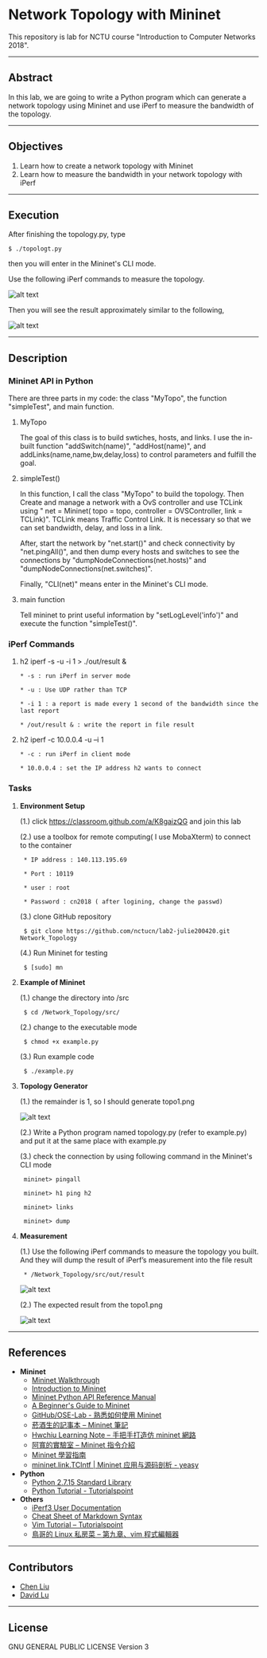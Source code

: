 # Network Topology with Mininet

This repository is lab for NCTU course "Introduction to Computer Networks 2018".

---
## Abstract

In this lab, we are going to write a Python program which can generate a network topology using Mininet and use iPerf to measure the bandwidth of the topology.

---
## Objectives

1. Learn how to create a network topology with Mininet
2. Learn how to measure the bandwidth in your network topology with iPerf

---
## Execution

After finishing the topology.py, type 

    $ ./topologt.py

then you will enter in the Mininet's CLI mode.

Use the following iPerf commands to measure the topology.

   ![alt text](screenshot2.PNG)

Then you will see the result approximately similar to the following, 

   ![alt text](screenshot.PNG)

---
## Description

### Mininet API in Python

There are three parts in my code: the class "MyTopo", the function "simpleTest", and main function.

1. MyTopo

   The goal of this class is to build swtiches, hosts, and links. I use the in-built function "addSwitch(name)", "addHost(name)", and addLinks(name,name,bw,delay,loss) to control parameters and fulfill the goal.
   
2. simpleTest()

   In this function, I call the class "MyTopo" to build the topology. Then Create and manage a network with a OvS controller and use TCLink using " net = Mininet( topo = topo, controller = OVSController, link = TCLink)". TCLink means Traffic Control Link. It is necessary so that we can set bandwidth, delay, and loss in a link.
   
   After, start the network by "net.start()" and check connectivity by "net.pingAll()", and then dump every hosts and switches to see the connections by "dumpNodeConnections(net.hosts)" and "dumpNodeConnections(net.switches)".
   
   Finally, "CLI(net)" means enter in the Mininet's CLI mode.
   
3. main function

   Tell mininet to print useful information by "setLogLevel('info')" and execute the function "simpleTest()".

### iPerf Commands

1. h2 iperf -s -u -i 1 > ./out/result &

       * -s : run iPerf in server mode
  
       * -u : Use UDP rather than TCP 
  
       * -i 1 : a report is made every 1 second of the bandwidth since the last report
  
       * /out/result & : write the report in file result
  
2. h2 iperf -c 10.0.0.4 -u –i 1

       * -c : run iPerf in client mode
  
       * 10.0.0.4 : set the IP address h2 wants to connect
  
### Tasks

1. **Environment Setup**
   
   (1.) click https://classroom.github.com/a/K8gaizQG and join this lab
   
   (2.) use a toolbox for remote computing( I use MobaXterm) to connect to the container
        
        * IP address : 140.113.195.69
        
        * Port : 10119
        
        * user : root
        
        * Password : cn2018 ( after logining, change the passwd)
    
   (3.) clone GitHub repository
    
        $ git clone https://github.com/nctucn/lab2-julie200420.git Network_Topology
         
   (4.) Run Mininet for testing
   
        $ [sudo] mn

2. **Example of Mininet**

   (1.) change the directory into /src
        
        $ cd /Network_Topology/src/
        
   (2.) change to the executable mode
        
        $ chmod +x example.py
        
   (3.) Run example code
        
        $ ./example.py
        
3. **Topology Generator**

   (1.) the remainder is 1, so I should generate topo1.png
   
      ![alt text](/src/topo/topo1.png)
   
   (2.) Write a Python program named topology.py (refer to example.py) and put it at the same place with example.py
   
   (3.) check the connection by using following command in the Mininet's CLI mode
   
        mininet> pingall
   
        mininet> h1 ping h2
   
        mininet> links
   
        mininet> dump

4. **Measurement**

   (1.) Use the following iPerf commands to measure the topology you built. And they will dump the result of iPerf’s
measurement into the file result

        * /Network_Topology/src/out/result
   
   ![alt text](screenshot2.PNG)
   
   (2.) The expected result from the topo1.png
   
   ![alt text](screenshot.PNG)

---
## References

* **Mininet**
    * [Mininet Walkthrough](http://mininet.org/walkthrough/)
    * [Introduction to Mininet](https://github.com/mininet/mininet/wiki/Introduction-to-Mininet)
    * [Mininet Python API Reference Manual](http://mininet.org/api/annotated.html)
    * [A Beginner's Guide to Mininet](https://opensourceforu.com/2017/04/beginners-guide-mininet/)
    * [GitHub/OSE-Lab - 熟悉如何使用 Mininet](https://github.com/OSE-Lab/Learning-SDN/blob/master/Mininet/README.md)
    * [菸酒生的記事本 – Mininet 筆記](https://blog.laszlo.tw/?p=81)
    * [Hwchiu Learning Note – 手把手打造仿 mininet 網路](https://hwchiu.com/setup-mininet-like-environment.html)
    * [阿寬的實驗室 – Mininet 指令介紹](https://ting-kuan.blog/2017/11/09/%E3%80%90mininet%E6%8C%87%E4%BB%A4%E4%BB%8B%E7%B4%B9%E3%80%91/)
    * [Mininet 學習指南](https://www.sdnlab.com/11495.html)
    * [mininet.link.TCIntf | Mininet 应用与源码剖析 - yeasy](https://yeasy.gitbooks.io/mininet_book/module_link/tcintf.html)
* **Python**
    * [Python 2.7.15 Standard Library](https://docs.python.org/2/library/index.html)
    * [Python Tutorial - Tutorialspoint](https://www.tutorialspoint.com/python/)
* **Others**
    * [iPerf3 User Documentation](https://iperf.fr/iperf-doc.php#3doc)
    * [Cheat Sheet of Markdown Syntax](https://www.markdownguide.org/cheat-sheet)
    * [Vim Tutorial – Tutorialspoint](https://www.tutorialspoint.com/vim/index.htm)
    * [鳥哥的 Linux 私房菜 – 第九章、vim 程式編輯器](http://linux.vbird.org/linux_basic/0310vi.php)

---
## Contributors

* [Chen Liu](https://github.com/julie200420)
* [David Lu](https://github.com/yungshenglu)

---
## License

GNU GENERAL PUBLIC LICENSE Version 3
